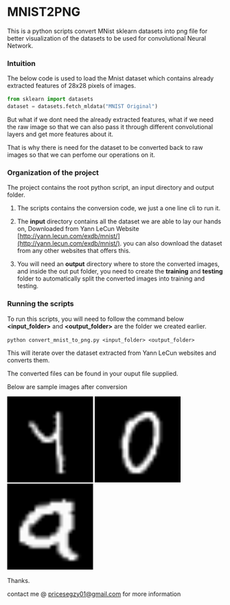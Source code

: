 

# MNIST2PNG
This is a python scripts convert MNist sklearn datasets into png file for better visualization of the datasets to be used for convolutional Neural Network.


### Intuition
The below code is used to load the Mnist dataset which contains already extracted features of 28x28 pixels of images.

```python	
from sklearn import datasets
dataset = datasets.fetch_mldata("MNIST Original")
```	

But what if we dont need the already extracted features, what if we need the raw image so that we can also pass it through different convolutional layers and get more features about it.

That is why there is need for the dataset to be converted back to raw images so  that we can perfome our operations on it.

### Organization of the project

The project contains the root python script, an input directory and output folder.

 1. The  scripts contains the conversion code, we just a one line cli to run it.
 2. The **input** directory contains all the dataset we are able to lay our hands on, Downloaded from Yann LeCun Website [http://yann.lecun.com/exdb/mnist/](http://yann.lecun.com/exdb/mnist/). 
 you can also download the dataset from any other websites that offers this.
 
 3. You will need an **output** directory where to store the converted images, and inside the out put folder, you need to create the **training** and **testing** folder to automatically split the converted images into training and testing.

 
### Running the scripts
To run this scripts, you will need to follow the command below **<input_folder>** and  **<output_folder>** are the folder we created earlier.

`python convert_mnist_to_png.py <input_folder> <output_folder>`
 
This will iterate over the dataset extracted from Yann LeCun websites and converts them.

The converted files can be found in your ouput file supplied.

Below are sample images after conversion

<img src="https://raw.githubusercontent.com/princesegzy01/MNIST2PNG/master/output/training/4/1004.png" alt="drawing" width="200px"/>
<img src="https://raw.githubusercontent.com/princesegzy01/MNIST2PNG/master/output/training/0/1000.png" alt="drawing" width="200px"/>
<img src="https://raw.githubusercontent.com/princesegzy01/MNIST2PNG/master/output/training/9/10028.png" alt="drawing" width="200px"/>

Thanks.


contact me  @ pricesegzy01@gmail.com for more information
